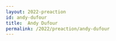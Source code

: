 ```yaml
---
layout: 2022-preaction
id: andy-dufour
title:  Andy Dufour
permalink: /2022/preaction/andy-dufour
---
```


